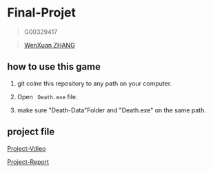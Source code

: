 # Final-Projet
>  G00329417

> [WenXuan ZHANG](https://github.com/neroZWX)
## how to use this game
1. git colne this repository to any path on your computer.

2. Open ``` Death.exe``` file.

3. make sure "Death-Data"Folder and "Death.exe" on the same path.

## project file

[Project-Vdieo](https://github.com/neroZWX/Death-Adrenaline/blob/master/Project-Demo.mp4)

[Project-Report](https://github.com/neroZWX/Death-Adrenaline/blob/master/projectdocu.pdf)
